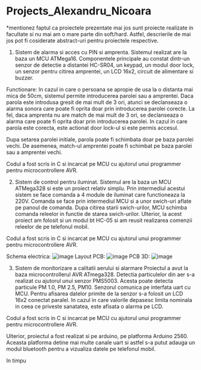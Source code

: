 # Projects_Alexandru_Nicoara

*mentionez faptul ca proiectele prezentate mai jos sunt proiecte realizate in facultate si nu mai am o mare parte din soft/hard. Astfel, descrierile de mai jos pot fi cosiderate abstract-uri pentru proiectele respective.

1. Sistem de alarma si acces cu PIN si amprenta.
Sistemul realizat are la baza un MCU ATMega16. Componentele principale au constat dintr-un senzor de detectie a distantei HC-SR04, un keypad, un modul door lock, un senzor pentru citirea amprentei, un LCD 16x2, circuit de alimentare si buzzer.

Functionare: 
In cazul in care o persoana se apropie de usa la o distanta mai mica de 50cm, sistemul permite introducerea parolei sau a amprentei. Daca parola este introdusa gresit de mai mult de 3 ori, atunci se declanseaza o alarma sonora care poate fi oprita doar prin introducerea parolei corecte. La fel, daca amprenta nu are match de mai mult de 3 ori, se declanseaza o alarma care poate fi oprita doar prin introducerea parolei. In cazul in care parola este corecta, este actionat door lock-ul si este permis accesul.

Dupa setarea parolei initiale, parola poate fi schimbata doar pe baza parolei vechi. De asemenea, match-ul amprentei poate fi schimbat pe baza parolei sau a amprentei vechi.

Codul a fost scris in C si incarcat pe MCU cu ajutorul unui programmer pentru microcontrollere AVR.

2. Sistem de control pentru iluminat.
Sistemul are la baza un MCU ATMega328 si este un proiect relativ simplu. Prin intermediul acestui sistem se face comanda a 4 module de iluminat care functioneaza la 220V. Comanda se face prin intermediul MCU si a unor swich-uri aflate pe panoul de comanda. Dupa citirea starii swich-urilor, MCU schimba comanda releelor in functie de starea swich-urilor. 
Ulterior, la acest proiect am folosit si un modul bt HC-05 si am reusit realizarea comenzii releelor de pe telefonul mobil.

Codul a fost scris in C si incarcat pe MCU cu ajutorul unui programmer pentru microcontrollere AVR.

Schema electrica:
![image](https://user-images.githubusercontent.com/57752680/211856012-2280c122-7291-4f60-8239-351cc52955fe.png)
Layout PCB: ![image](https://user-images.githubusercontent.com/57752680/211856112-57cb30be-e356-4150-ad0b-fc2255343524.png)
PCB 3D: ![image](https://user-images.githubusercontent.com/57752680/211856169-c644ad05-a09e-4bfb-b852-d1c36878a2fe.png)

3. Sistem de monitorizare a calitatii aerului si alarmare
Proiectul a avut la baza microcontrollerul AVR ATmega328. Detectia particulelor din aer s-a realizat cu ajutorul unui senzor PMS5003. Acesta poate detecta particule PM 1.0, PM 2.5, PM10. Senzorul comunica pe interfata uart cu MCU. Pentru afisarea datelor primite de la senzor s-a folosit un LCD 16x2 conectat paralel. In cazul in care valorile depasesc limita nominala in ceea ce priveste sanatatea, este afisata o alarma pe LCD. 

Codul a fost scris in C si incarcat pe MCU cu ajutorul unui programmer pentru microcontrollere AVR.

Ulterior, proiectul a fost realizat si pe arduino, pe platforma Arduino 2560. Aceasta platforma detine mai multe canale uart si astfel s-a putut adauga un modul bluetooth pentru a vizualiza datele pe telefonul mobil.


In timpu
